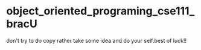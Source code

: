 # object_oriented_programing_cse111_bracU
don't try to do copy rather take some idea and do your self.best of luck!!
